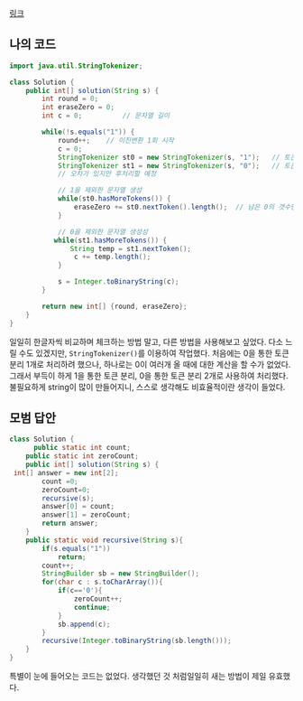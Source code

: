 [링크](https://programmers.co.kr/learn/courses/30/lessons/70129)

## 나의 코드
```java
import java.util.StringTokenizer;

class Solution {
    public int[] solution(String s) {
        int round = 0;
        int eraseZero = 0;
        int c = 0;          // 문자열 길이

        while(!s.equals("1")) {
            round++;    // 이진변환 1회 시작
            c = 0;
            StringTokenizer st0 = new StringTokenizer(s, "1");   // 토큰 분리를 통해 1 제거
            StringTokenizer st1 = new StringTokenizer(s, "0");   // 토큰 분리를 통해 0 제거
            // 오차가 있지만 후처리할 예정

            // 1을 제외한 문자열 생성
            while(st0.hasMoreTokens()) {
                eraseZero += st0.nextToken().length();  // 남은 0의 갯수만큼 지워지니까 더해줌
            }

            // 0을 제외한 문자열 생성성
           while(st1.hasMoreTokens()) {
               String temp = st1.nextToken();
                c += temp.length();
            }

            s = Integer.toBinaryString(c);
        }

        return new int[] {round, eraseZero};
    }
}
```
일일히 한글자씩 비교하며 체크하는 방법 말고, 다른 방법을 사용해보고 싶었다. 다소 느릴 수도 있겠지만, `StringTokenizer()`를 이용하여 작업했다. 처음에는 0을 통한 토큰 분리 1개로 처리하려 했으나, 하나로는 0이 여러개 올 때에 대한 계산을 할 수가 없었다. 그래서 부득이 하게 1을 통한 토큰 분리, 0을 통한 토큰 분리 2개로 사용하여 처리했다. 불필요하게 string이 많이 만들어지니, 스스로 생각해도 비효율적이란 생각이 들었다.

## 모범 답안
```java
class Solution {
      public static int count;
    public static int zeroCount;
    public int[] solution(String s) {
 int[] answer = new int[2];
        count =0;
        zeroCount=0;
        recursive(s);
        answer[0] = count;
        answer[1] = zeroCount;
        return answer;
    }
    public static void recursive(String s){
        if(s.equals("1"))
            return;
        count++;
        StringBuilder sb = new StringBuilder();
        for(char c : s.toCharArray()){
            if(c=='0'){
                zeroCount++;
                continue;
            }
            sb.append(c);
        }
        recursive(Integer.toBinaryString(sb.length()));
    }
}
```
특별이 눈에 들어오는 코드는 없었다. 생각했던 것 처럼일일히 새는 방법이 제일 유효했다. 
